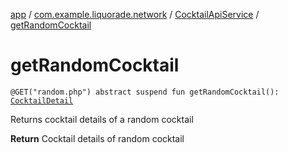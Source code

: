[app](../../index.md) / [com.example.liquorade.network](../index.md) / [CocktailApiService](index.md) / [getRandomCocktail](./get-random-cocktail.md)

# getRandomCocktail

`@GET("random.php") abstract suspend fun getRandomCocktail(): `[`CocktailDetail`](../../com.example.liquorade.domain/-cocktail-detail/index.md)

Returns cocktail details of a random cocktail

**Return**
Cocktail details of random cocktail

